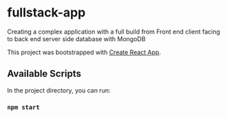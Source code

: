 # fullstack-app
Creating a complex application with a full build from Front end client facing to back end server side database with MongoDB


This project was bootstrapped with [Create React App](https://github.com/facebook/create-react-app).

## Available Scripts

In the project directory, you can run:

### `npm start`
